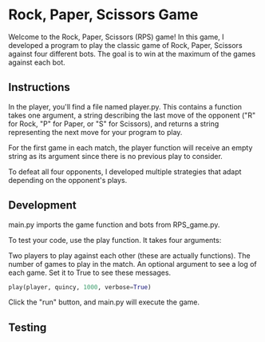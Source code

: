 # Rock, Paper, Scissors Game

Welcome to the Rock, Paper, Scissors (RPS) game! In this game, I developed a program to play the classic game of Rock, Paper, Scissors against four different bots. The goal is to win at the maximum of the games against each bot.

## Instructions

In the player, you'll find a file named player.py. This contains a function takes one argument, a string describing the last move of the opponent ("R" for Rock, "P" for Paper, or "S" for Scissors), and returns a string representing the next move for your program to play.

For the first game in each match, the player function will receive an empty string as its argument since there is no previous play to consider.

To defeat all four opponents, I developed multiple strategies that adapt depending on the opponent's plays.

## Development


main.py imports the game function and bots from RPS_game.py.

To test your code, use the play function. It takes four arguments:

Two players to play against each other (these are actually functions).
The number of games to play in the match.
An optional argument to see a log of each game. Set it to True to see these messages.


```python
play(player, quincy, 1000, verbose=True)
```

Click the "run" button, and main.py will execute the game.

## Testing







